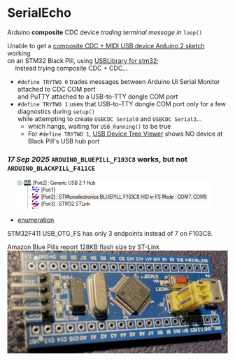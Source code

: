 # SerialEcho
Arduino **composite** CDC device *trading terminal message in* `loop()`

Unable to get a [composite CDC + MIDI USB device Arduino 2 sketch](https://github.com/blekenbleu/MIDIecho) working  
    on an STM32 Black Pill, using
	[USBLibrary for stm32](https://github.com/Levi--G/USBLibrarySTM32);  
 &emsp; instead trying composite CDC + CDC...
- `#define TRYTWO 0` trades messages between Arduino UI Serial Monitor attached to CDC COM port  
    and PuTTY attached to a USB-to-TTY dongle COM port
- `#define TRYTWO 1` uses that USB-to-TTY dongle COM port only for a few diagnostics during `setup()`  
  while attempting to create `USBCDC Serial0` and `USBCDC Serial3`...
	- which hangs, waiting for `USB_Running()` to be true  
    - For `#define TRYTWO 1`, [USB Device Tree Viewer](https://www.uwe-sieber.de/usbtreeview_e.html)
 	shows NO device at Black Pill's USB hub port

### *17 Sep 2025* `ARDUINO_BLUEPILL_F103C8` works, but not `ARDUINO_BLACKPILL_F411CE`  

 &emsp; ![](BluePill.png)  
- [enumeration](BluePill.txt)  

STM32F411 USB_OTG_FS has only 3 endpoints instead of 7 on F103C8.  

Amazon Blue Pills report 128KB flash size by ST-Link  
![](AmazonSTM32F103C8T6.jpg)
